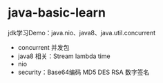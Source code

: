 # java-basic-learn
jdk学习Demo：java.nio、java8、java.util.concurrent

  * concurrent 并发包
  * java8 相关：Stream lambda time
  * nio 
  * security：Base64编码 MD5 DES RSA 数字签名

